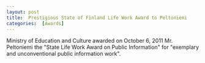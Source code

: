 ```yaml
---
layout: post 
title:  Prestigious State of Finland Life Work Award to Peltoniemi
categories:  [Awards] 
---
```

Ministry of Education and Culture awarded on October 6, 2011 Mr. Peltoniemi the "State Life Work Award on Public Information" for "exemplary and unconventional public information work".
